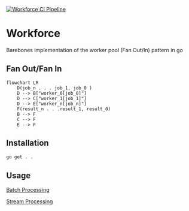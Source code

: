 [![Workforce CI Pipeline](https://github.com/esdatalabs/workforce/actions/workflows/ci.yml/badge.svg?branch=main)](https://github.com/esdatalabs/workforce/actions/workflows/ci.yml)

# Workforce
Barebones implementation of the worker pool (Fan Out/In) pattern in go

## Fan Out/Fan In

```mermaid
flowchart LR
    D(job_n . . . job_1, job_0 )
    D --> B["worker_0[job_0]"]
    D --> C["worker_1[job_1]"]
    D --> E["worker_n[job_n]"]
    F(result_n . . .result_1, result_0)
    B --> F
    C --> F
    E --> F
```

## Installation

```sh
go get . . 
```

## Usage

[Batch Processing](./examples/batches/main.go)

[Stream Processing](./examples/streaming/main.go)